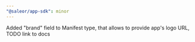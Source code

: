 ```yaml
---
"@saleor/app-sdk": minor
---
```


Added "brand" field to Manifest type, that allows to provide app's logo URL, TODO link to docs
